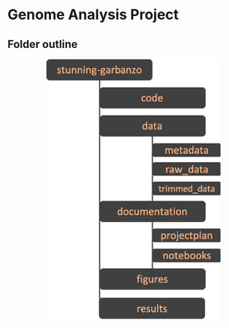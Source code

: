 # Genome Analysis Project

## Folder outline
<p align="center">
    <img src="images_github/folderoutline.png" width="350"/>
</p>
